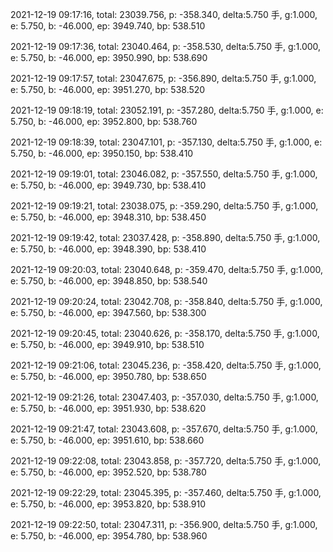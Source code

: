 2021-12-19 09:17:16, total: 23039.756, p: -358.340, delta:5.750 手, g:1.000, e: 5.750, b: -46.000, ep: 3949.740, bp: 538.510

2021-12-19 09:17:36, total: 23040.464, p: -358.530, delta:5.750 手, g:1.000, e: 5.750, b: -46.000, ep: 3950.990, bp: 538.690

2021-12-19 09:17:57, total: 23047.675, p: -356.890, delta:5.750 手, g:1.000, e: 5.750, b: -46.000, ep: 3951.270, bp: 538.520

2021-12-19 09:18:19, total: 23052.191, p: -357.280, delta:5.750 手, g:1.000, e: 5.750, b: -46.000, ep: 3952.800, bp: 538.760

2021-12-19 09:18:39, total: 23047.101, p: -357.130, delta:5.750 手, g:1.000, e: 5.750, b: -46.000, ep: 3950.150, bp: 538.410

2021-12-19 09:19:01, total: 23046.082, p: -357.550, delta:5.750 手, g:1.000, e: 5.750, b: -46.000, ep: 3949.730, bp: 538.410

2021-12-19 09:19:21, total: 23038.075, p: -359.290, delta:5.750 手, g:1.000, e: 5.750, b: -46.000, ep: 3948.310, bp: 538.450

2021-12-19 09:19:42, total: 23037.428, p: -358.890, delta:5.750 手, g:1.000, e: 5.750, b: -46.000, ep: 3948.390, bp: 538.410

2021-12-19 09:20:03, total: 23040.648, p: -359.470, delta:5.750 手, g:1.000, e: 5.750, b: -46.000, ep: 3948.850, bp: 538.540

2021-12-19 09:20:24, total: 23042.708, p: -358.840, delta:5.750 手, g:1.000, e: 5.750, b: -46.000, ep: 3947.560, bp: 538.300

2021-12-19 09:20:45, total: 23040.626, p: -358.170, delta:5.750 手, g:1.000, e: 5.750, b: -46.000, ep: 3949.910, bp: 538.510

2021-12-19 09:21:06, total: 23045.236, p: -358.420, delta:5.750 手, g:1.000, e: 5.750, b: -46.000, ep: 3950.780, bp: 538.650

2021-12-19 09:21:26, total: 23047.403, p: -357.030, delta:5.750 手, g:1.000, e: 5.750, b: -46.000, ep: 3951.930, bp: 538.620

2021-12-19 09:21:47, total: 23043.608, p: -357.670, delta:5.750 手, g:1.000, e: 5.750, b: -46.000, ep: 3951.610, bp: 538.660

2021-12-19 09:22:08, total: 23043.858, p: -357.720, delta:5.750 手, g:1.000, e: 5.750, b: -46.000, ep: 3952.520, bp: 538.780

2021-12-19 09:22:29, total: 23045.395, p: -357.460, delta:5.750 手, g:1.000, e: 5.750, b: -46.000, ep: 3953.820, bp: 538.910

2021-12-19 09:22:50, total: 23047.311, p: -356.900, delta:5.750 手, g:1.000, e: 5.750, b: -46.000, ep: 3954.780, bp: 538.960